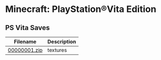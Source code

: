 # Minecraft: PlayStation®Vita Edition

## PS Vita Saves

| Filename | Description |
|----------|-------------|
| [00000001.zip](00000001.zip) | textures  |
